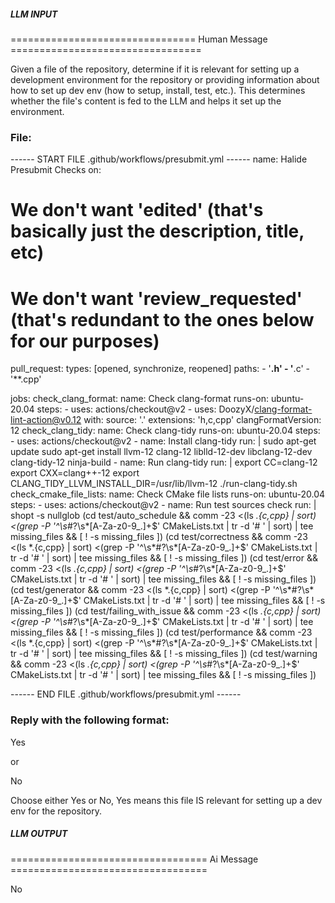 ##### LLM INPUT #####
================================ Human Message =================================

Given a file of the repository, determine if it is relevant for setting up a development environment for the repository or providing information about how to set up dev env (how to setup, install, test, etc.). This determines whether the file's content is fed to the LLM and helps it set up the environment.

### File:
------ START FILE .github/workflows/presubmit.yml ------
name: Halide Presubmit Checks
on:
  # We don't want 'edited' (that's basically just the description, title, etc)
  # We don't want 'review_requested' (that's redundant to the ones below for our purposes)
  pull_request:
    types: [opened, synchronize, reopened]
    paths:
      - '**.h'
      - '**.c'
      - '**.cpp'

jobs:
  check_clang_format:
    name: Check clang-format
    runs-on: ubuntu-20.04
    steps:
      - uses: actions/checkout@v2
      - uses: DoozyX/clang-format-lint-action@v0.12
        with:
          source: '.'
          extensions: 'h,c,cpp'
          clangFormatVersion: 12
  check_clang_tidy:
    name: Check clang-tidy
    runs-on: ubuntu-20.04
    steps:
      - uses: actions/checkout@v2
      - name: Install clang-tidy
        run: |
          sudo apt-get update
          sudo apt-get install llvm-12 clang-12 liblld-12-dev libclang-12-dev clang-tidy-12 ninja-build
      - name: Run clang-tidy
        run: |
          export CC=clang-12
          export CXX=clang++-12
          export CLANG_TIDY_LLVM_INSTALL_DIR=/usr/lib/llvm-12
          ./run-clang-tidy.sh
  check_cmake_file_lists:
    name: Check CMake file lists
    runs-on: ubuntu-20.04
    steps:
      - uses: actions/checkout@v2
      - name: Run test sources check
        run: |
          shopt -s nullglob
          (cd test/auto_schedule       && comm -23 <(ls *.{c,cpp} | sort) <(grep -P '^\s*#?\s*[A-Za-z0-9_.]+$' CMakeLists.txt | tr -d '# ' | sort) | tee missing_files && [ ! -s missing_files ])
          (cd test/correctness         && comm -23 <(ls *.{c,cpp} | sort) <(grep -P '^\s*#?\s*[A-Za-z0-9_.]+$' CMakeLists.txt | tr -d '# ' | sort) | tee missing_files && [ ! -s missing_files ])
          (cd test/error               && comm -23 <(ls *.{c,cpp} | sort) <(grep -P '^\s*#?\s*[A-Za-z0-9_.]+$' CMakeLists.txt | tr -d '# ' | sort) | tee missing_files && [ ! -s missing_files ])
          (cd test/generator           && comm -23 <(ls *.{c,cpp} | sort) <(grep -P '^\s*#?\s*[A-Za-z0-9_.]+$' CMakeLists.txt | tr -d '# ' | sort) | tee missing_files && [ ! -s missing_files ])
          (cd test/failing_with_issue  && comm -23 <(ls *.{c,cpp} | sort) <(grep -P '^\s*#?\s*[A-Za-z0-9_.]+$' CMakeLists.txt | tr -d '# ' | sort) | tee missing_files && [ ! -s missing_files ])
          (cd test/performance         && comm -23 <(ls *.{c,cpp} | sort) <(grep -P '^\s*#?\s*[A-Za-z0-9_.]+$' CMakeLists.txt | tr -d '# ' | sort) | tee missing_files && [ ! -s missing_files ])
          (cd test/warning             && comm -23 <(ls *.{c,cpp} | sort) <(grep -P '^\s*#?\s*[A-Za-z0-9_.]+$' CMakeLists.txt | tr -d '# ' | sort) | tee missing_files && [ ! -s missing_files ])

------ END FILE .github/workflows/presubmit.yml ------

### Reply with the following format:

<rel>Yes</rel>

or

<rel>No</rel>

Choose either Yes or No, Yes means this file IS relevant for setting up a dev env for the repository.

##### LLM OUTPUT #####
================================== Ai Message ==================================

<rel>No</rel>